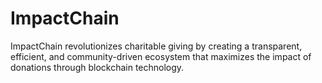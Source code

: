 # ImpactChain
 ImpactChain revolutionizes charitable giving by creating a transparent, efficient, and community-driven ecosystem that maximizes the impact of donations through blockchain technology.
